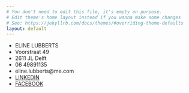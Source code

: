 ```yaml
---
# You don't need to edit this file, it's empty on purpose.
# Edit theme's home layout instead if you wanna make some changes
# See: https://jekyllrb.com/docs/themes/#overriding-theme-defaults
layout: default
---
```

<section class="content">
  <div class="contact">
    <ul>
      <li class="text-white">ELINE LUBBERTS</li>
      <li>Voorstraat 49</li>
      <li>2611 JL Delft</li>
      <li class="gutter-top-small">06 49891135</li>
      <li>eline.lubberts@me.com</li>
      <li class="gutter-top-small"><a href="">LINKEDIN</a></li>
      <li><a href="">FACEBOOK</a></li>
    </ul>
  </div>
</section>
